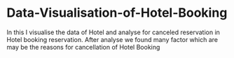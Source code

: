 # Data-Visualisation-of-Hotel-Booking
In this I visualise the data of Hotel and analyse for canceled reservation in Hotel booking reservation. After analyse we found many factor which are may be the reasons for cancellation of Hotel Booking
